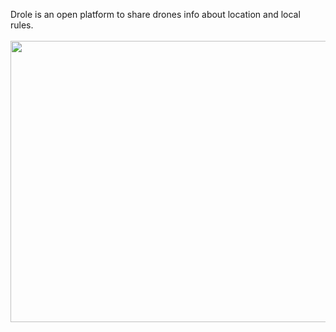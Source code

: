 Drole is an open platform to share drones info about location and local rules.
<br><br>
<img src="https://github.com/Yogranov/Yogranov-DroleAsp/blob/master/README_MEDIA/anim.gif" width="600" height="450" />

